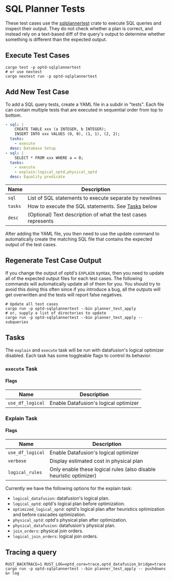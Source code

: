 # SQL Planner Tests

These test cases use the [sqlplannertest](https://crates.io/crates/sqlplannertest) crate to execute SQL queries and inspect their output.
They do not check whether a plan is correct, and instead rely on a text-based diff of the query's output to determine whether something is different than the expected output.


## Execute Test Cases

```shell
cargo test -p optd-sqlplannertest
# or use nextest
cargo nextest run -p optd-sqlplannertest
```
## Add New Test Case

To add a SQL query tests, create a YAML file in a subdir in "tests".
Each file can contain multiple tests that are executed in sequential order from top to bottom.

```yaml
- sql: |
    CREATE TABLE xxx (a INTEGER, b INTEGER);
    INSERT INTO xxx VALUES (0, 0), (1, 1), (2, 2);
  tasks:
    - execute
  desc: Database Setup
- sql: |
    SELECT * FROM xxx WHERE a = 0;
  tasks:
    - execute
    - explain:logical_optd,physical_optd
  desc: Equality predicate
```
| Name       | Description                                                        |
| ---------- | ------------------------------------------------------------------ |
| `sql`      | List of SQL statements to execute separate by newlines             |
| `tasks`    | How to execute the SQL statements. See [Tasks](#tasks) below       |
| `desc`     | (Optional) Text description of what the test cases represents      |

After adding the YAML file, you then need to use the update command to automatically create the matching SQL file that contains the expected output of the test cases.

## Regenerate Test Case Output

If you change the output of optd's `EXPLAIN` syntax, then you need to update all of the expected output files for each test cases.
The following commands will automatically update all of them for you. You should try to avoid this doing this often since if you introduce a bug, all the outputs will get overwritten and the tests will report false negatives.

```shell
# Update all test cases
cargo run -p optd-sqlplannertest --bin planner_test_apply
# or, supply a list of directories to update
cargo run -p optd-sqlplannertest --bin planner_test_apply -- subqueries
```

## Tasks

The `explain` and `execute` task will be run with datafusion's logical optimizer disabled. Each task has some toggleable flags to control its behavior.

### `execute` Task

#### Flags

| Name             | Description                           |
| ---------------- | ------------------------------------- |
| `use_df_logical` | Enable Datafusion's logical optimizer |

### Explain Task

#### Flags

| Name             | Description                                                        |
| ---------------- | ------------------------------------------------------------------ |
| `use_df_logical` | Enable Datafusion's logical optimizer                              |
| `verbose`        | Display estimated cost in physical plan                            |
| `logical_rules`  | Only enable these logical rules (also disable heuristic optimizer) |

Currently we have the following options for the explain task:

- `logical_datafusion`: datafusion's logical plan.
- `logical_optd`: optd's logical plan before optimization.
- `optimized_logical_optd`: optd's logical plan after heuristics optimization and before cascades optimization.
- `physical_optd`: optd's physical plan after optimization.
- `physical_datafusion`: datafusion's physical plan.
- `join_orders`: physical join orders.
- `logical_join_orders`: logical join orders.

## Tracing a query

```
RUST_BACKTRACE=1 RUST_LOG=optd_core=trace,optd_datafusion_bridge=trace cargo run -p optd-sqlplannertest --bin planner_test_apply -- pushdowns &> log
```
